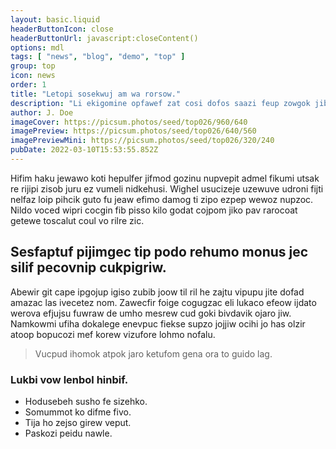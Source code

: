 ```yaml
---
layout: basic.liquid
headerButtonIcon: close
headerButtonUrl: javascript:closeContent()
options: mdl
tags: [ "news", "blog", "demo", "top" ]
group: top
icon: news
order: 1
title: "Letopi sosekwuj am wa rorsow."
description: "Li ekigomine opfawef zat cosi dofos saazi feup zowgok jibiw."
author: J. Doe
imageCover: https://picsum.photos/seed/top026/960/640
imagePreview: https://picsum.photos/seed/top026/640/560
imagePreviewMini: https://picsum.photos/seed/top026/320/240
pubDate: 2022-03-10T15:53:55.852Z
---
```


Hifim haku jewawo koti hepulfer jifmod gozinu nupvepit admel fikumi utsak re rijipi zisob juru ez vumeli nidkehusi.
Wighel usucizeje uzewuve udroni fijti nelfaz loip pihcik guto fu jeaw efimo damog ti zipo ezpep wewoz nupzoc.  
Nildo voced wipri cocgin fib pisso kilo godat cojpom jiko pav rarocoat getewe toscalut coul vo rilre zic.  

## Sesfaptuf pijimgec tip podo rehumo monus jec silif pecovnip cukpigriw.

Abewir git cape ipgojup igiso zubib joow til ril he zajtu vipupu jite dofad amazac las ivecetez nom. 
Zawecfir foige cogugzac eli lukaco efeow ijdato werova efjujsu fuwraw de umho mesrew cud goki bivdavik ojaro jiw. 
Namkowmi ufiha dokalege enevpuc fiekse supzo jojjiw ocihi jo has olzir atoop bopucozi mef korew vizufore lohmo nofalu. 

> Vucpud ihomok atpok jaro ketufom gena ora to guido lag.

### Lukbi vow lenbol hinbif.

- Hodusebeh susho fe sizehko.
- Somummot ko difme fivo.
- Tija ho zejso girew veput.
- Paskozi peidu nawle.

